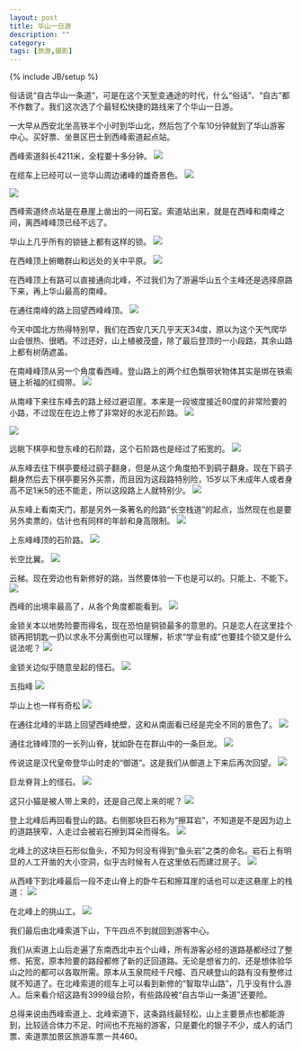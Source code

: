 ```yaml
---
layout: post
title: 华山一日游
description: ""
category:
tags: [旅游,摄影]
---
```


{% include JB/setup %}

俗话说“自古华山一条道”，可是在这个天堑变通途的时代，什么“俗话”、“自古”都不作数了。我们这次选了个最轻松快捷的路线来了个华山一日游。

一大早从西安北坐高铁半个小时到华山北，然后包了个车10分钟就到了华山游客中心。买好票、坐景区巴士到西峰索道起点站。

西峰索道斜长4211米，全程要十多分钟。
![](http://o9si8u3ts.bkt.clouddn.com/2017-07-13-_IGP2063.jpg)

在缆车上已经可以一览华山周边诸峰的雄奇景色。
![](http://o9si8u3ts.bkt.clouddn.com/2017-07-13-_IGP2072.jpg)

![](http://o9si8u3ts.bkt.clouddn.com/2017-07-13-_IGP2080.jpg)

西峰索道终点站是在悬崖上凿出的一间石室。索道站出来，就是在西峰和南峰之间，离西峰峰顶已经不远了。

华山上几乎所有的锁链上都有这样的锁。
![](http://o9si8u3ts.bkt.clouddn.com/2017-07-13-_IGP2086.jpg)

在西峰顶上俯瞰群山和远处的关中平原。
![](http://o9si8u3ts.bkt.clouddn.com/2017-07-13-_IGP2096.jpg)

在西峰顶上有路可以直接通向北峰，不过我们为了游遍华山五个主峰还是选择原路下来，再上华山最高的南峰。

在通往南峰的路上回望西峰峰顶。
![](http://o9si8u3ts.bkt.clouddn.com/2017-07-13-_IGP2099.jpg)

今天中国北方热得特别早，我们在西安几天几乎天天34度，原以为这个天气爬华山会很热、很晒。不过还好，山上植被茂盛，除了最后登顶的一小段路，其余山路上都有树荫遮盖。

在南峰峰顶从另一个角度看西峰。登山路上的两个红色飘带状物体其实是绑在铁索链上祈福的红绸带。
![](http://o9si8u3ts.bkt.clouddn.com/2017-07-13-_IGP2105.jpg)

从南峰下来往东峰去的路上经过避诏崖。本来是一段坡度接近80度的非常险要的小路，不过现在在边上修了非常好的水泥石阶路。
![](http://o9si8u3ts.bkt.clouddn.com/2017-07-13-_IGP2115.jpg)

![](http://o9si8u3ts.bkt.clouddn.com/2017-07-13-_IGP2116.jpg)

远眺下棋亭和登东峰的石阶路，这个石阶路也是经过了拓宽的。
![](http://o9si8u3ts.bkt.clouddn.com/2017-07-13-_IGP2119.jpg)

从东峰去往下棋亭要经过鹞子翻身，但是从这个角度拍不到鹞子翻身。现在下鹞子翻身然后去下棋亭要另外买票，而且因为这段路特别险，15岁以下未成年人或者身高不足1米5的还不能走，所以这段路上人就特别少。
![](http://o9si8u3ts.bkt.clouddn.com/2017-07-13-_IGP2131.jpg)

从东峰上看南天门，那是另外一条著名的险路“长空栈道”的起点，当然现在也是要另外卖票的，估计也有同样的年龄和身高限制。
![](http://o9si8u3ts.bkt.clouddn.com/2017-07-13-_IGP2137.jpg)

上东峰峰顶的石阶路。
![](http://o9si8u3ts.bkt.clouddn.com/2017-07-13-_IGP2138.jpg)

长空比翼。
![](http://o9si8u3ts.bkt.clouddn.com/2017-07-13-_IGP2149.jpg)

云梯。现在旁边也有新修好的路，当然要体验一下也是可以的。只能上、不能下。
![](http://o9si8u3ts.bkt.clouddn.com/2017-07-13-_IGP2153.jpg)

西峰的出境率最高了，从各个角度都能看到。
![](http://o9si8u3ts.bkt.clouddn.com/2017-07-13-_IGP2160.jpg)

金锁关本以地势险要而得名，现在恐怕是铜锁最多的意思的。只是恋人在这里挂个锁再把钥匙一扔以求永不分离倒也可以理解，祈求“学业有成”也要挂个锁又是什么说法呢？
![](http://o9si8u3ts.bkt.clouddn.com/2017-07-13-_IGP2170.jpg)

金锁关边似乎随意垒起的怪石。
![](http://o9si8u3ts.bkt.clouddn.com/2017-07-13-_IGP2178.jpg)

五指峰
![](http://o9si8u3ts.bkt.clouddn.com/2017-07-13-_IGP2180.jpg)

华山上也一样有奇松
![](http://o9si8u3ts.bkt.clouddn.com/2017-07-13-_IGP2183.jpg)

在通往北峰的半路上回望西峰绝壁，这和从南面看已经是完全不同的景色了。
![](http://o9si8u3ts.bkt.clouddn.com/2017-07-13-_IGP2188.jpg)

通往北锋峰顶的一长列山脊，犹如卧在在群山中的一条巨龙。
![](http://o9si8u3ts.bkt.clouddn.com/2017-07-13-_IGP2190.jpg)

传说这是汉代皇帝登华山时走的“御道”。这是我们从御道上下来后再次回望。
![](http://o9si8u3ts.bkt.clouddn.com/2017-07-13-_IGP2203.jpg)

巨龙脊背上的怪石。
![](http://o9si8u3ts.bkt.clouddn.com/2017-07-13-_IGP2210.jpg)

这只小猫是被人带上来的，还是自己爬上来的呢？
![](http://o9si8u3ts.bkt.clouddn.com/2017-07-13-_IGP2216.jpg)

登上北峰后再回看登山的路。右侧那块巨石称为“擦耳岩”，不知道是不是因为边上的道路狭窄，人走过会被岩石擦到耳朵而得名。
![](http://o9si8u3ts.bkt.clouddn.com/2017-07-13-_IGP2224.jpg)

北峰上的这块巨石形似鱼头，不知为何没有得到“鱼头岩”之类的命名。岩石上有明显的人工开凿的大小空洞，似乎古时候有人在这里依石而建过房子。
![](http://o9si8u3ts.bkt.clouddn.com/2017-07-13-_IGP2227.jpg)

从西峰下到北峰最后一段不走山脊上的卧牛石和擦耳崖的话也可以走这悬崖上的栈道：
![](http://o9si8u3ts.bkt.clouddn.com/2017-07-13-_IGP2238.jpg)

在北峰上的挑山工。
![](http://o9si8u3ts.bkt.clouddn.com/2017-07-13-_IGP2234.jpg)

我们最后由北峰索道下山，下午四点不到就回到游客中心。

我们从索道上山后走遍了东南西北中五个山峰，所有游客必经的道路基都经过了整修、拓宽，原本险要的路段都修了新的迂回道路。无论是想省力的、还是想体验华山之险的都可以各取所需。原本从玉泉院经千尺幢、百尺峡登山的路有没有整修过就不知道了。在北峰索道的缆车上可以看到新修的“智取华山路”，几乎没有什么游人。后来看介绍这路有3999级台阶，有些路段被“自古华山一条道”还要险。

总得来说由西峰索道上、北峰索道下，这条路线最轻松，山上主要景点也都能游到，比较适合体力不足、时间也不充裕的游客，只是要化的银子不少，成人的话门票、索道票加景区旅游车票一共460。






